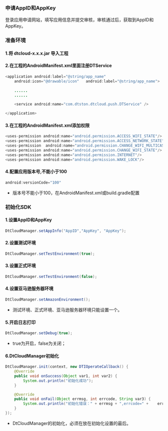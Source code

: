 ### 申请AppID和AppKey
登录应用申请网站，填写应用信息并提交审核，审核通过后，获取到AppID和AppKey。

### 准备环境
#### 1.将 dtcloud-x.x.x.jar 导入工程<br>
#### 2.在工程的AndroidManifest.xml里面注册DTService
```Java
<application android:label="@string/app_name"
	android:icon="@drawable/icon" 	android:label="@string/app_name">
 
	......
	......

    <service android:name="com.dtston.dtcloud.push.DTService" />

</application>
```
#### 3.在工程的AndroidManifest.xml添加权限
```Java
<uses-permission android:name="android.permission.ACCESS_WIFI_STATE"/>
<uses-permission android:name="android.permission.ACCESS_NETWORK_STATE" />
<uses-permission  android:name="android.permission.CHANGE_WIFI_MULTICAST_STATE"/>
<uses-permission android:name="android.permission.CHANGE_WIFI_STATE"/>
<uses-permission android:name="android.permission.INTERNET"/>
<uses-permission android:name="android.permission.WAKE_LOCK"/>
```
#### 4.配置应用版本号,不能小于100
```Java
android:versionCode="100"
```
* 版本号不能小于100，在AndroidManifest.xml或build.gradle配置

### 初始化SDK
#### 1.设置AppID和AppKey
```Java
DtCloudManager.setAppInfo("AppID","AppKey", "AppKey");
```
#### 2.设置测试环境
```Java
DtCloudManager.setTestEnvironment(true);
```
#### 3.设置正式环境
```Java
DtCloudManager.setTestEnvironment(false);
```
#### 4.设置亚马逊服务器环境
```Java
DtCloudManager.setAmazonEnvironment();
```
* 测试环境、正式环境、亚马逊服务器环境只能设置一个。
#### 5.开启日志打印
```Java
DtCloudManager.setDebug(true);
```
* true为开启，false为关闭；
#### 6.DtCloudManager初始化
```Java
DtCloudManager.init(context, new DTIOperateCallback() {
    @Override
    public void onSuccess(Object var1, int var2) {
        System.out.println("初始化成功");
    }

    @Override
    public void onFail(Object errmsg, int errcode, String var3) {
        System.out.println("初始化错误：" + errmsg + ",errcode=" + 	errcode);
    }
});
```
* DtCloudManager的初始化，必须在放在初始化设置的最后。
